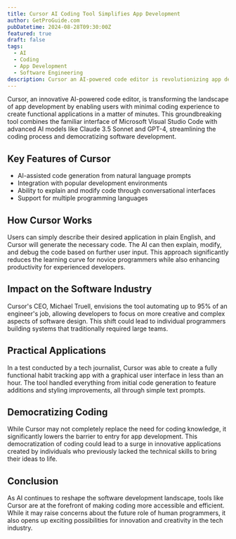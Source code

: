 ```yaml
---
title: Cursor AI Coding Tool Simplifies App Development
author: GetProGuide.com
pubDatetime: 2024-08-28T09:30:00Z
featured: true
draft: false
tags:
  - AI
  - Coding
  - App Development
  - Software Engineering
description: Cursor an AI-powered code editor is revolutionizing app development by allowing even novice coders to build functional applications in minutes using natural language prompts.
---
```


Cursor, an innovative AI-powered code editor, is transforming the landscape of app development by enabling users with minimal coding experience to create functional applications in a matter of minutes. This groundbreaking tool combines the familiar interface of Microsoft Visual Studio Code with advanced AI models like Claude 3.5 Sonnet and GPT-4, streamlining the coding process and democratizing software development.

## Key Features of Cursor

- AI-assisted code generation from natural language prompts
- Integration with popular development environments
- Ability to explain and modify code through conversational interfaces
- Support for multiple programming languages

## How Cursor Works

Users can simply describe their desired application in plain English, and Cursor will generate the necessary code. The AI can then explain, modify, and debug the code based on further user input. This approach significantly reduces the learning curve for novice programmers while also enhancing productivity for experienced developers.

## Impact on the Software Industry

Cursor's CEO, Michael Truell, envisions the tool automating up to 95% of an engineer's job, allowing developers to focus on more creative and complex aspects of software design. This shift could lead to individual programmers building systems that traditionally required large teams.

## Practical Applications

In a test conducted by a tech journalist, Cursor was able to create a fully functional habit tracking app with a graphical user interface in less than an hour. The tool handled everything from initial code generation to feature additions and styling improvements, all through simple text prompts.

## Democratizing Coding

While Cursor may not completely replace the need for coding knowledge, it significantly lowers the barrier to entry for app development. This democratization of coding could lead to a surge in innovative applications created by individuals who previously lacked the technical skills to bring their ideas to life.

## Conclusion

As AI continues to reshape the software development landscape, tools like Cursor are at the forefront of making coding more accessible and efficient. While it may raise concerns about the future role of human programmers, it also opens up exciting possibilities for innovation and creativity in the tech industry.